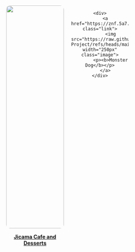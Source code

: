 <div class="main-box">
    <div>
        <a href="https://qzy.104.myftpupload.com/" class="link">
            <img src="https://raw.githubusercontent.com/Ishant2608/Wordpress-Project/refs/heads/main/Jicama%20Cafe%20and%20Desserts.jpg" width="250px" class="image">
            <p><b>Jicama Cafe and Desserts</b></p>
        </a> 
    </div>

    <div>
        <a href="https://znf.5a7.myftpupload.com/" class="link">
            <img src="https://raw.githubusercontent.com/Ishant2608/Wordpress-Project/refs/heads/main/Monster%20Dog.jpg" width="250px" class="image">
            <p><b>Monster Dog</b></p>
        </a>
    </div>
</div>

<!-- Popup Modal -->
<div id="popup" class="popup">
    <span class="close">&times;</span>
    <img id="popup-img">
</div>

<style>
.main-box {
    display: grid;
    grid-template-columns: repeat(3, 1fr);
    gap: 20px;
    margin: auto;
    text-align: center;
}
.main-box div img {
    width: 100%;
    height: 600px;
    object-fit: cover;
    object-position: top;
    border-radius: 10px;
}
.popup {
    display: none;
    position: fixed;
    top: 0;
    left: 0;
    width: 100%;
    height: 100%;
    background: rgba(0, 0, 0, 0.8);
    justify-content: center;
    align-items: center;
}
.popup img {
    max-width: 100%;
    max-height: 80%;
}
.popup .close {
    position: absolute;
    top: 20px;
    right: 30px;
    font-size: 30px;
    color: white;
    cursor: pointer;
}
</style>

<script>
    document.addEventListener("DOMContentLoaded", function () {
        const links = document.querySelectorAll(".link");
    
        links.forEach(link => {
            const url = link.href;
            const img = link.querySelector("img");
    
            fetch(url, { method: 'HEAD' })
                .then(response => {
                    if (!response.ok) {
                        throw new Error("404");
                    }
                })
                .catch(() => {
                    // If URL is broken (404), override click event
                    link.addEventListener("click", function (event) {
                        event.preventDefault();  // Prevent redirection
                        showPopup(img.src);
                    });
                });
        });
    });
    
    function showPopup(imgSrc) {
        const popup = document.getElementById("popup");
        const popupImg = document.getElementById("popup-img");
        popupImg.src = imgSrc;
        popup.style.display = "flex";
    
        document.querySelector(".close").addEventListener("click", function () {
            popup.style.display = "none";
        });
    }
    </script>
